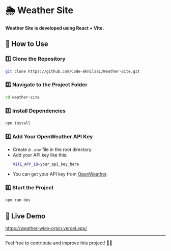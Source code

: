 # 🌦️ Weather Site

**Weather Site is developed using React + Vite.**

## 🚀 How to Use

### 1️⃣ Clone the Repository

```bash
git clone https://github.com/Code-Akhilsai/Weather-Site.git
```

### 2️⃣ Navigate to the Project Folder

```bash
cd weather-site
```

### 3️⃣ Install Dependencies

```bash
npm install
```

### 4️⃣ Add Your OpenWeather API Key

- Create a `.env` file in the root directory.
- Add your API key like this:
  ```bash
  VITE_APP_ID=your_api_key_here
  ```
- You can get your API key from [OpenWeather](https://openweathermap.org/).

### 5️⃣ Start the Project

```bash
npm run dev
```

## 🔗 Live Demo

https://weather-wise-orpin.vercel.app/

---

Feel free to contribute and improve this project! 🚀😊

